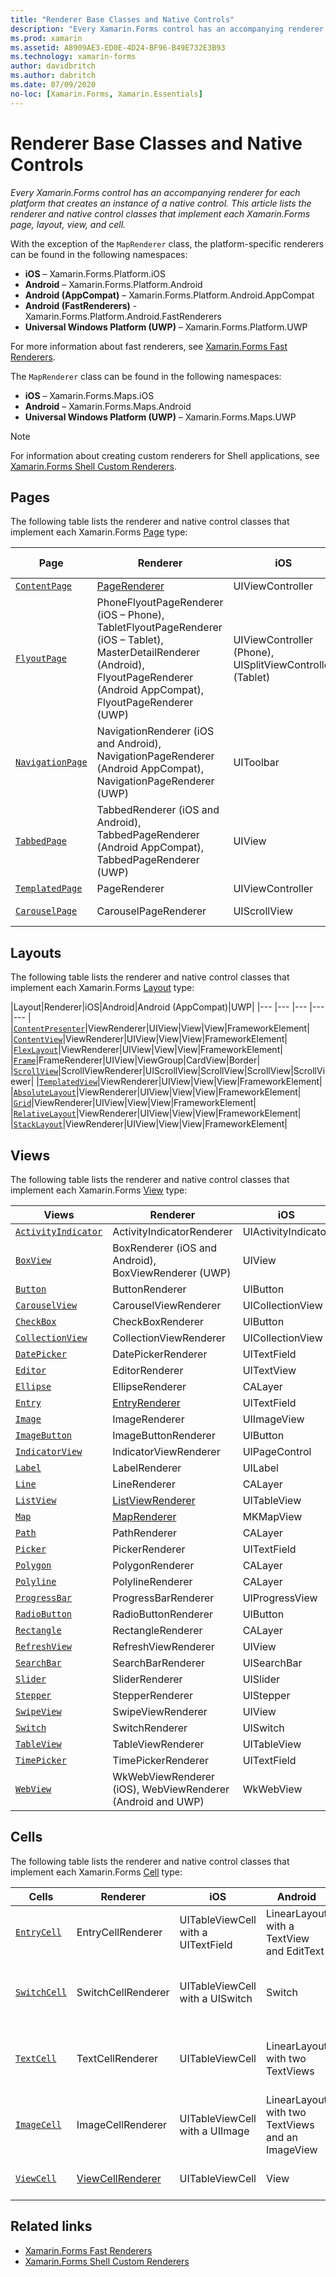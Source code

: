 ```yaml
---
title: "Renderer Base Classes and Native Controls"
description: "Every Xamarin.Forms control has an accompanying renderer for each platform that creates an instance of a native control. This article lists the renderer and native control classes that implement each Xamarin.Forms page, layout, view, and cell."
ms.prod: xamarin
ms.assetid: A8909AE3-ED0E-4D24-BF96-B49E732E3B93
ms.technology: xamarin-forms
author: davidbritch
ms.author: dabritch
ms.date: 07/09/2020
no-loc: [Xamarin.Forms, Xamarin.Essentials]
---
```


# Renderer Base Classes and Native Controls

_Every Xamarin.Forms control has an accompanying renderer for each platform that creates an instance of a native control. This article lists the renderer and native control classes that implement each Xamarin.Forms page, layout, view, and cell._

With the exception of the `MapRenderer` class, the platform-specific renderers can be found in the following namespaces:

- **iOS** – Xamarin.Forms.Platform.iOS
- **Android** – Xamarin.Forms.Platform.Android
- **Android (AppCompat)** – Xamarin.Forms.Platform.Android.AppCompat
- **Android (FastRenderers)** - Xamarin.Forms.Platform.Android.FastRenderers
- **Universal Windows Platform (UWP)** – Xamarin.Forms.Platform.UWP

For more information about fast renderers, see [Xamarin.Forms Fast Renderers](~/xamarin-forms/internals/fast-renderers.md).

The `MapRenderer` class can be found in the following namespaces:

- **iOS** – Xamarin.Forms.Maps.iOS
- **Android** – Xamarin.Forms.Maps.Android
- **Universal Windows Platform (UWP)** – Xamarin.Forms.Maps.UWP

> [!NOTE]
> For information about creating custom renderers for Shell applications, see [Xamarin.Forms Shell Custom Renderers](~/xamarin-forms/app-fundamentals/shell/customrenderers.md).

## Pages

The following table lists the renderer and native control classes that implement each Xamarin.Forms [Page](~/xamarin-forms/user-interface/controls/pages.md) type:

|Page|Renderer|iOS|Android|Android (AppCompat)|UWP|
|--- |--- |--- |--- |--- |--- |
|[`ContentPage`](xref:Xamarin.Forms.ContentPage)|[PageRenderer](~/xamarin-forms/app-fundamentals/custom-renderer/contentpage.md)|UIViewController|ViewGroup||FrameworkElement|
|[`FlyoutPage`](xref:Xamarin.Forms.FlyoutPage)|PhoneFlyoutPageRenderer (iOS – Phone), TabletFlyoutPageRenderer (iOS – Tablet), MasterDetailRenderer (Android), FlyoutPageRenderer (Android AppCompat), FlyoutPageRenderer (UWP)|UIViewController (Phone), UISplitViewController (Tablet)|DrawerLayout (v4)|DrawerLayout (v4)|FrameworkElement (Custom Control)|
|[`NavigationPage`](xref:Xamarin.Forms.NavigationPage)|NavigationRenderer (iOS and Android), NavigationPageRenderer (Android AppCompat), NavigationPageRenderer (UWP)|UIToolbar|ViewGroup|ViewGroup|FrameworkElement (Custom Control)|
|[`TabbedPage`](xref:Xamarin.Forms.TabbedPage)|TabbedRenderer (iOS and Android), TabbedPageRenderer (Android AppCompat), TabbedPageRenderer (UWP)|UIView|ViewPager|ViewPager|FrameworkElement (Pivot)|
|[`TemplatedPage`](xref:Xamarin.Forms.TemplatedPage)|PageRenderer|UIViewController|ViewGroup||FrameworkElement|
|[`CarouselPage`](xref:Xamarin.Forms.CarouselPage)|CarouselPageRenderer|UIScrollView|ViewPager|ViewPager|FrameworkElement (FlipView)|

## Layouts

The following table lists the renderer and native control classes that implement each Xamarin.Forms [Layout](~/xamarin-forms/user-interface/controls/layouts.md) type:

|Layout|Renderer|iOS|Android|Android (AppCompat)|UWP|
|--- |--- |--- |--- |--- |
|[`ContentPresenter`](xref:Xamarin.Forms.ContentPresenter)|ViewRenderer|UIView|View|View|FrameworkElement|
|[`ContentView`](xref:Xamarin.Forms.ContentView)|ViewRenderer|UIView|View|View|FrameworkElement|
|[`FlexLayout`](xref:Xamarin.Forms.FlexLayout)|ViewRenderer|UIView|View|View|FrameworkElement|
|[`Frame`](xref:Xamarin.Forms.Frame)|FrameRenderer|UIView|ViewGroup|CardView|Border|
|[`ScrollView`](xref:Xamarin.Forms.ScrollView)|ScrollViewRenderer|UIScrollView|ScrollView|ScrollView|ScrollViewer|
|[`TemplatedView`](xref:Xamarin.Forms.TemplatedView)|ViewRenderer|UIView|View|View|FrameworkElement|
|[`AbsoluteLayout`](xref:Xamarin.Forms.AbsoluteLayout)|ViewRenderer|UIView|View|View|FrameworkElement|
|[`Grid`](xref:Xamarin.Forms.Grid)|ViewRenderer|UIView|View|View|FrameworkElement|
|[`RelativeLayout`](xref:Xamarin.Forms.RelativeLayout)|ViewRenderer|UIView|View|View|FrameworkElement|
|[`StackLayout`](xref:Xamarin.Forms.StackLayout)|ViewRenderer|UIView|View|View|FrameworkElement|

## Views

The following table lists the renderer and native control classes that implement each Xamarin.Forms [View](~/xamarin-forms/user-interface/controls/views.md) type:

|Views|Renderer|iOS|Android|Android (AppCompat)|UWP|
|--- |--- |--- |--- |--- |--- |
|[`ActivityIndicator`](xref:Xamarin.Forms.ActivityIndicator)|ActivityIndicatorRenderer|UIActivityIndicator|ProgressBar||ProgressBar|
|[`BoxView`](xref:Xamarin.Forms.BoxView)|BoxRenderer (iOS and Android), BoxViewRenderer (UWP)|UIView|ViewGroup||Rectangle|
|[`Button`](xref:Xamarin.Forms.Button)|ButtonRenderer|UIButton|Button|AppCompatButton|Button|
|[`CarouselView`](xref:Xamarin.Forms.CarouselView)|CarouselViewRenderer|UICollectionView||RecyclerView|ListViewBase|
|[`CheckBox`](xref:Xamarin.Forms.CheckBox)|CheckBoxRenderer|UIButton||AppCompatCheckBox|CheckBox|
|[`CollectionView`](xref:Xamarin.Forms.CollectionView)|CollectionViewRenderer|UICollectionView||RecyclerView|ListViewBase|
|[`DatePicker`](xref:Xamarin.Forms.DatePicker)|DatePickerRenderer|UITextField|EditText||DatePicker|
|[`Editor`](xref:Xamarin.Forms.Editor)|EditorRenderer|UITextView|EditText||TextBox|
|[`Ellipse`](xref:Xamarin.Forms.Shapes.Ellipse)|EllipseRenderer|CALayer|View||Ellipse|
|[`Entry`](xref:Xamarin.Forms.Entry)|[EntryRenderer](~/xamarin-forms/app-fundamentals/custom-renderer/entry.md)|UITextField|EditText||TextBox|
|[`Image`](xref:Xamarin.Forms.Image)|ImageRenderer|UIImageView|ImageView||Image|
|[`ImageButton`](xref:Xamarin.Forms.ImageButton)|ImageButtonRenderer|UIButton||AppCompatImageButton|Button|
|[`IndicatorView`](xref:Xamarin.Forms.IndicatorView)|IndicatorViewRenderer|UIPageControl||LinearLayout||
|[`Label`](xref:Xamarin.Forms.Label)|LabelRenderer|UILabel|TextView||TextBlock|
|[`Line`](xref:Xamarin.Forms.Shapes.Line)|LineRenderer|CALayer|View||Line|
|[`ListView`](xref:Xamarin.Forms.ListView)|[ListViewRenderer](~/xamarin-forms/app-fundamentals/custom-renderer/listview.md)|UITableView|ListView||ListView|
|[`Map`](xref:Xamarin.Forms.Maps.Map)|[MapRenderer](~/xamarin-forms/app-fundamentals/custom-renderer/map-pin.md)|MKMapView|MapView||MapControl|
|[`Path`](xref:Xamarin.Forms.Shapes.Path)|PathRenderer|CALayer|View||Path|
|[`Picker`](xref:Xamarin.Forms.Picker)|PickerRenderer|UITextField|EditText|EditText|ComboBox|
|[`Polygon`](xref:Xamarin.Forms.Shapes.Polygon)|PolygonRenderer|CALayer|View||Polygon|
|[`Polyline`](xref:Xamarin.Forms.Shapes.Polyline)|PolylineRenderer|CALayer|View||Polyline|
|[`ProgressBar`](xref:Xamarin.Forms.ProgressBar)|ProgressBarRenderer|UIProgressView|ProgressBar||ProgressBar|
|[`RadioButton`](xref:Xamarin.Forms.RadioButton)|RadioButtonRenderer|UIButton||AppCompatRadioButton|RadioButton|
|[`Rectangle`](xref:Xamarin.Forms.Shapes.Rectangle)|RectangleRenderer|CALayer|View||Rectangle|
|[`RefreshView`](xref:Xamarin.Forms.RefreshView)|RefreshViewRenderer|UIView||SwipeRefreshLayout|RefreshContainer|
|[`SearchBar`](xref:Xamarin.Forms.SearchBar)|SearchBarRenderer|UISearchBar|SearchView||AutoSuggestBox|
|[`Slider`](xref:Xamarin.Forms.Slider)|SliderRenderer|UISlider|SeekBar||Slider|
|[`Stepper`](xref:Xamarin.Forms.Stepper)|StepperRenderer|UIStepper|LinearLayout||Control|
|[`SwipeView`](xref:Xamarin.Forms.SwipeView)|SwipeViewRenderer|UIView||View|SwipeControl|
|[`Switch`](xref:Xamarin.Forms.Switch)|SwitchRenderer|UISwitch|Switch|SwitchCompat|ToggleSwitch|
|[`TableView`](xref:Xamarin.Forms.TableView)|TableViewRenderer|UITableView|ListView||ListView|
|[`TimePicker`](xref:Xamarin.Forms.TimePicker)|TimePickerRenderer|UITextField|EditText||TimePicker|
|[`WebView`](xref:Xamarin.Forms.WebView)|WkWebViewRenderer (iOS), WebViewRenderer (Android and UWP)|WkWebView|WebView||WebView|

## Cells

The following table lists the renderer and native control classes that implement each Xamarin.Forms [Cell](~/xamarin-forms/user-interface/controls/cells.md) type:

|Cells|Renderer|iOS|Android|UWP|
|--- |--- |--- |--- |--- |
|[`EntryCell`](xref:Xamarin.Forms.EntryCell)|EntryCellRenderer|UITableViewCell with a UITextField|LinearLayout with a TextView and EditText|DataTemplate with a TextBox|
|[`SwitchCell`](xref:Xamarin.Forms.SwitchCell)|SwitchCellRenderer|UITableViewCell with a UISwitch|Switch|DataTemplate with a Grid containing a TextBlock and ToggleSwitch|
|[`TextCell`](xref:Xamarin.Forms.TextCell)|TextCellRenderer|UITableViewCell|LinearLayout with two TextViews|DataTemplate with a StackPanel containing two TextBlocks|
|[`ImageCell`](xref:Xamarin.Forms.ImageCell)|ImageCellRenderer|UITableViewCell with a UIImage|LinearLayout with two TextViews and an ImageView|DataTemplate with a Grid containing an Image and two TextBlocks|
|[`ViewCell`](xref:Xamarin.Forms.ViewCell)|[ViewCellRenderer](~/xamarin-forms/app-fundamentals/custom-renderer/viewcell.md)|UITableViewCell|View|DataTemplate with a ContentPresenter|

## Related links

- [Xamarin.Forms Fast Renderers](~/xamarin-forms/internals/fast-renderers.md)
- [Xamarin.Forms Shell Custom Renderers](~/xamarin-forms/app-fundamentals/shell/customrenderers.md)
